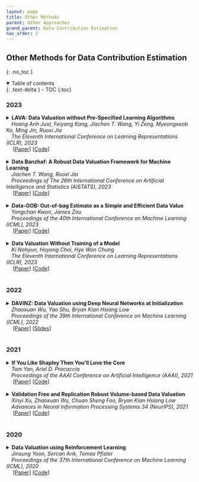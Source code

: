 ```yaml
---
layout: page
title: Other Methods
parent: Other Approaches
grand_parent: Data Contribution Estimation
nav_order: 2
---
```


## Other Methods for Data Contribution Estimation
{: .no_toc }

<!--
## Table of contents
{: .no_toc .text-delta }
-->

<details open markdown="block">
  <summary>
    Table of contents
  </summary>
  {: .text-delta }
- TOC
{:toc}
</details>

### 2023

<details><summary><b>LAVA: Data Valuation without Pre-Specified Learning Algorithms</b> <br>
&emsp;<i>Hoang Anh Just, Feiyang Kang, Jiachen T. Wang, Yi Zeng, Myeongseob Ko, Ming Jin, Ruoxi Jia</i><br>
&emsp;<i>The Eleventh International Conference on Learning Representations (ICLR), 2023</i><br>&emsp;
[<a target="_blank" rel="noopener noreferrer" href="https://openreview.net/forum?id=JJuP86nBl4q">Paper</a>]
[<a target="_blank" rel="noopener noreferrer" href="https://github.com/ruoxi-jia-group/LAVA">Code</a>]
<br><br></summary>

<blockquote> <b>Abstract:</b> Traditionally, data valuation is posed as a problem of equitably splitting the validation performance of a learning algorithm among the training data. As a result, the calculated data values depend on many design choices of the underlying learning algorithm. However, this dependence is undesirable for many use cases of data valuation, such as setting priorities over different data sources in a data acquisition process and informing pricing mechanisms in a data marketplace. In these scenarios, data needs to be valued before the actual analysis and the choice of the learning algorithm is still undetermined then. Another side-effect of the dependence is that to assess the value of individual points, one needs to re-run the learning algorithm with and without a point, which incurs a large computation burden. This work leapfrogs over the current limits of data valuation methods by introducing a new framework that can value training data in a way that is oblivious to the downstream learning algorithm. (1) We develop a proxy for the validation performance associated with a training set based on a non-conventional class-wise Wasserstein distance between the training and the validation set. We show that the distance characterizes the upper bound of the validation performance for any given model under certain Lipschitz conditions. (2) We develop a novel method to value individual data based on the sensitivity analysis of the class-wise Wasserstein distance. Importantly, these values can be directly obtained for free from the output of off-the-shelf optimization solvers when computing the distance. (3) We evaluate our new data valuation framework over various use cases related to detecting low-quality data and show that, surprisingly, the learning-agnostic feature of our framework enables a significant improvement over the state-of-the-art performance while being orders of magnitude faster.
<br><br>

<!--
<details><summary><b>Notes</b></summary>TEXT
<br><br></details>
-->

<details><summary><b>Bibtex</b></summary>
{% raw %}
<pre><code> @inproceedings{
just2023lava,
title={{LAVA}: Data Valuation without Pre-Specified Learning Algorithms},
author={Hoang Anh Just and Feiyang Kang and Tianhao Wang and Yi Zeng and Myeongseob Ko and Ming Jin and Ruoxi Jia},
booktitle={The Eleventh International Conference on Learning Representations },
year={2023},
url={https://openreview.net/forum?id=JJuP86nBl4q}
} </code></pre>
{% endraw %}
</details>

</blockquote></details>


<details><summary><b>Data Banzhaf: A Robust Data Valuation Framework for Machine Learning</b> <br>
&emsp;<i>Jiachen T. Wang, Ruoxi Jia</i><br>
&emsp;<i>Proceedings of The 26th International Conference on Artificial Intelligence and Statistics (AISTATS), 2023</i><br>&emsp;
[<a target="_blank" rel="noopener noreferrer" href="https://proceedings.mlr.press/v206/wang23e">Paper</a>]
[<a target="_blank" rel="noopener noreferrer" href="https://github.com/Jiachen-T-Wang/data-banzhaf">Code</a>]
<br><br></summary>

<blockquote> <b>Abstract:</b> Data valuation has wide use cases in machine learning, including improving data quality and creating economic incentives for data sharing. This paper studies the robustness of data valuation to noisy model performance scores. Particularly, we find that the inherent randomness of the widely used stochastic gradient descent can cause existing data value notions (e.g., the Shapley value and the Leave-one-out error) to produce inconsistent data value rankings across different runs. To address this challenge, we introduce the concept of safety margin, which measures the robustness of a data value notion. We show that the Banzhaf value, a famous value notion that originated from cooperative game theory literature, achieves the largest safety margin among all semivalues (a class of value notions that satisfy crucial properties entailed by ML applications and include the famous Shapley value and Leave-one-out error). We propose an algorithm to efficiently estimate the Banzhaf value based on the Maximum Sample Reuse (MSR) principle. Our evaluation demonstrates that the Banzhaf value outperforms the existing semivalue-based data value notions on several ML tasks such as learning with weighted samples and noisy label detection. Overall, our study suggests that when the underlying ML algorithm is stochastic, the Banzhaf value is a promising alternative to the other semivalue-based data value schemes given its computational advantage and ability to robustly differentiate data quality.
<br><br>

<!--
<details><summary><b>Notes</b></summary>TEXT
<br><br></details>
-->

<details><summary><b>Bibtex</b></summary>
{% raw %}
<pre><code> 
@InProceedings{pmlr-v206-wang23e,
  title = 	 {Data Banzhaf: A Robust Data Valuation Framework for Machine Learning},
  author =       {Wang, Jiachen T. and Jia, Ruoxi},
  booktitle = 	 {Proceedings of The 26th International Conference on Artificial Intelligence and Statistics},
  pages = 	 {6388--6421},
  year = 	 {2023},
  editor = 	 {Ruiz, Francisco and Dy, Jennifer and van de Meent, Jan-Willem},
  volume = 	 {206},
  series = 	 {Proceedings of Machine Learning Research},
  month = 	 {25--27 Apr},
  publisher =    {PMLR},
  pdf = 	 {https://proceedings.mlr.press/v206/wang23e/wang23e.pdf},
  url = 	 {https://proceedings.mlr.press/v206/wang23e.html},
  abstract = 	 {Data valuation has wide use cases in machine learning, including improving data quality and creating economic incentives for data sharing. This paper studies the robustness of data valuation to noisy model performance scores. Particularly, we find that the inherent randomness of the widely used stochastic gradient descent can cause existing data value notions (e.g., the Shapley value and the Leave-one-out error) to produce inconsistent data value rankings across different runs. To address this challenge, we introduce the concept of safety margin, which measures the robustness of a data value notion. We show that the Banzhaf value, a famous value notion that originated from cooperative game theory literature, achieves the largest safety margin among all semivalues (a class of value notions that satisfy crucial properties entailed by ML applications and include the famous Shapley value and Leave-one-out error). We propose an algorithm to efficiently estimate the Banzhaf value based on the Maximum Sample Reuse (MSR) principle. Our evaluation demonstrates that the Banzhaf value outperforms the existing semivalue-based data value notions on several ML tasks such as learning with weighted samples and noisy label detection. Overall, our study suggests that when the underlying ML algorithm is stochastic, the Banzhaf value is a promising alternative to the other semivalue-based data value schemes given its computational advantage and ability to robustly differentiate data quality.}
} </code></pre>
{% endraw %}
</details>

</blockquote></details>


<details><summary><b>Data-OOB: Out-of-bag Estimate as a Simple and Efficient Data Value</b> <br>
&emsp;<i>Yongchan Kwon, James Zou</i><br>
&emsp;<i>Proceedings of the 40th International Conference on Machine Learning (ICML), 2023</i><br>&emsp;
[<a target="_blank" rel="noopener noreferrer" href="https://arxiv.org/abs/2304.07718">Paper</a>]
[<a target="_blank" rel="noopener noreferrer" href="https://github.com/ykwon0407/dataoob">Code</a>]
<br><br></summary>

<blockquote> <b>Abstract:</b> Data valuation is a powerful framework for providing statistical insights into which data are beneficial or detrimental to model training. Many Shapley-based data valuation methods have shown promising results in various downstream tasks, however, they are well known to be computationally challenging as it requires training a large number of models. As a result, it has been recognized as infeasible to apply to large datasets. To address this issue, we propose Data-OOB, a new data valuation method for a bagging model that utilizes the out-of-bag estimate. The proposed method is computationally efficient and can scale to millions of data by reusing trained weak learners. Specifically, Data-OOB takes less than 2.25 hours on a single CPU processor when there are 106 samples to evaluate and the input dimension is 100. Furthermore, Data-OOB has solid theoretical interpretations in that it identifies the same important data point as the infinitesimal jackknife influence function when two different points are compared. We conduct comprehensive experiments using 12 classification datasets, each with thousands of sample sizes. We demonstrate that the proposed method significantly outperforms existing state-of-the-art data valuation methods in identifying mislabeled data and finding a set of helpful (or harmful) data points, highlighting the potential for applying data values in real-world applications.
<br><br>

<!--
<details><summary><b>Notes</b></summary>TEXT
<br><br></details>
-->

<details><summary><b>Bibtex</b></summary>
{% raw %}
<pre><code> @article{kwon2023data,
  title={Data-OOB: Out-of-bag Estimate as a Simple and Efficient Data Value},
  author={Kwon, Yongchan and Zou, James},
  journal={Proceedings of the 40th International Conference on Machine Learning},
  year={2023}
} </code></pre>
{% endraw %}
</details>

</blockquote></details>


<details><summary><b>Data Valuation Without Training of a Model</b> <br>
&emsp;<i>Ki Nohyun, Hoyong Choi, Hye Won Chung</i><br>
&emsp;<i>The Eleventh International Conference on Learning Representations (ICLR), 2023 </i><br>&emsp;
[<a target="_blank" rel="noopener noreferrer" href="https://openreview.net/forum?id=XIzO8zr-WbM">Paper</a>]
[<a target="_blank" rel="noopener noreferrer" href="https://github.com/JJchy/CG_score">Code</a>]
<br><br></summary>

<blockquote> <b>Abstract:</b> Many recent works on understanding deep learning try to quantify how much individual data instances influence the optimization and generalization of a model. Such attempts reveal characteristics and importance of individual instances, which may provide useful information in diagnosing and improving deep learning. However, most of the existing works on data valuation require actual training of a model, which often demands high-computational cost. In this paper, we provide a training-free data valuation score, called complexity-gap score, which is a data-centric score to quantify the influence of individual instances in generalization of two-layer overparameterized neural networks. The proposed score can quantify irregularity of the instances and measure how much each data instance contributes in the total movement of the network parameters during training. We theoretically analyze and empirically demonstrate the effectiveness of the complexity-gap score in finding `irregular or mislabeled' data instances, and also provide applications of the score in analyzing datasets and diagnosing training dynamics. Our code is publicly available at https://github.com/JJchy/CG_score.
<br><br>

<!--
<details><summary><b>Notes</b></summary>TEXT
<br><br></details>
-->

<details><summary><b>Bibtex</b></summary>
{% raw %}
<pre><code> @inproceedings{
nohyun2023data,
title={Data Valuation Without Training of a Model},
author={Ki Nohyun and Hoyong Choi and Hye Won Chung},
booktitle={The Eleventh International Conference on Learning Representations },
year={2023},
url={https://openreview.net/forum?id=XIzO8zr-WbM}
} </code></pre>
{% endraw %}
</details>

</blockquote></details>

### 2022

<details><summary><b>DAVINZ: Data Valuation using Deep Neural Networks at Initialization</b> 
<br>
&emsp;<i>Zhaoxuan Wu, Yao Shu, Bryan Kian Hsiang Low</i>
<br>
&emsp;<i>Proceedings of the 39th International Conference on Machine Learning (ICML), 2022</i>
<br>&emsp;
[<a target="_blank" rel="noopener noreferrer" href="https://proceedings.mlr.press/v162/wu22j.html">Paper</a>]
[<a target="_blank" rel="noopener noreferrer" href="https://icml.cc/media/icml-2022/Slides/17500.pdf">Slides</a>]
<br>
<br>
</summary>
  <blockquote> <b>Abstract:</b> Recent years have witnessed a surge of interest in developing trustworthy methods to evaluate the value of data in many real-world applications (e.g., collaborative machine learning, data marketplaces). Existing data valuation methods typically valuate data using the generalization performance of converged machine learning models after their long-term model training, hence making data valuation on large complex deep neural networks (DNNs) unaffordable. To this end, we theoretically derive a domain-aware generalization bound to estimate the generalization performance of DNNs without model training. We then exploit this theoretically derived generalization bound to develop a novel training-free data valuation method named data valuation at initialization (DAVINZ) on DNNs, which consistently achieves remarkable effectiveness and efficiency in practice. Moreover, our training-free DAVINZ, surprisingly, can even theoretically and empirically enjoy the desirable properties that training-based data valuation methods usually attain, thus making it more trustworthy in practice.
<br><br>

<!--
<details><summary><b>Notes</b></summary>TEXT
<br><br></details>
-->


<details><summary><b>Bibtex</b></summary>
{% raw %}
<pre><code> 
@InProceedings{pmlr-v162-wu22j,
  title = 	 {{DAVINZ}: Data Valuation using Deep Neural Networks at Initialization},
  author =       {Wu, Zhaoxuan and Shu, Yao and Low, Bryan Kian Hsiang},
  booktitle = 	 {Proceedings of the 39th International Conference on Machine Learning},
  pages = 	 {24150--24176},
  year = 	 {2022},
  editor = 	 {Chaudhuri, Kamalika and Jegelka, Stefanie and Song, Le and Szepesvari, Csaba and Niu, Gang and Sabato, Sivan},
  volume = 	 {162},
  series = 	 {Proceedings of Machine Learning Research},
  month = 	 {17--23 Jul},
  publisher =    {PMLR},
  pdf = 	 {https://proceedings.mlr.press/v162/wu22j/wu22j.pdf},
  url = 	 {https://proceedings.mlr.press/v162/wu22j.html}
}</code></pre>
{% endraw %}
</details>
</blockquote>
</details>


### 2021

<details><summary><b>If You Like Shapley Then You'll Love the Core</b> <br>
&emsp;<i>Tom Yan, Ariel D. Procaccia</i><br>
&emsp;<i>Proceedings of the AAAI Conference on Artificial Intelligence (AAAI), 2021</i><br>&emsp;
[<a target="_blank" rel="noopener noreferrer" href="https://cdn.aaai.org/ojs/16721/16721-13-20215-1-2-20210518.pdf">Paper</a>]
[<a target="_blank" rel="noopener noreferrer" href="">Code</a>]
<br><br></summary>

<blockquote> <b>Abstract:</b> The prevalent approach to problems of credit assignment in machine learning — such as feature and data valuation— is to model the problem at hand as a cooperative game and apply the Shapley value. But cooperative game theory offers a rich menu of alternative solution concepts, which famously includes the core and its variants. Our goal is to challenge the machine learning community’s current consensus around the Shapley value, and make a case for the core as a viable alternative. To that end, we prove that arbitrarily good approximations to the least core — a core relaxation that is always feasible — can be computed efficiently (but prove an impossibility for a more refined solution concept, the nucleolus). We also perform experiments that corroborate these theoretical results and shed light on settings where the least core maybe preferable to the Shapley value.
<br><br>

<!--
<details><summary><b>Notes</b></summary>TEXT
<br><br></details>
-->

<details><summary><b>Bibtex</b></summary>
{% raw %}
<pre><code> @inproceedings{yan2021if,
  title={If you like shapley then you’ll love the core},
  author={Yan, Tom and Procaccia, Ariel D},
  booktitle={Proceedings of the AAAI Conference on Artificial Intelligence},
  volume={35},
  number={6},
  pages={5751--5759},
  year={2021}
} </code></pre>
{% endraw %}
</details>

</blockquote></details>


<details><summary><b>Validation Free and Replication Robust Volume-based Data Valuation</b> 
<br>
&emsp;<i>Xinyi Xu, Zhaoxuan Wu, Chuan Sheng Foo, Bryan Kian Hsiang Low</i>
<br>
&emsp;<i>Advances in Neural Information Processing Systems 34 (NeurIPS), 2021</i>
<br>&emsp;
[<a target="_blank" rel="noopener noreferrer" href="https://proceedings.neurips.cc/paper/2021/hash/59a3adea76fadcb6dd9e54c96fc155d1-Abstract.html">Paper</a>]
[<a target="_blank" rel="noopener noreferrer" href="https://github.com/ZhaoxuanWu/VolumeBased-DataValuation">Code</a>]
<br>
<br>
</summary>
  <blockquote> <b>Abstract:</b> Data valuation arises as a non-trivial challenge in real-world use cases such as collaborative machine learning, federated learning, trusted data sharing, data marketplaces. The value of data is often associated with the learning performance (e.g., validation accuracy) of a model trained on the data, which introduces a close coupling between data valuation and validation. However, a validation set may notbe available in practice and it can be challenging for the data providers to reach an agreement on the choice of the validation set. Another practical issue is that of data replication: Given the value of some data points, a dishonest data provider may replicate these data points to exploit the valuation for a larger reward/payment. We observe that the diversity of the data points is an inherent property of a dataset that is independent of validation. We formalize diversity via the volume of the data matrix (i.e., determinant of its left Gram), which allows us to establish a formal connection between the diversity of data and learning performance without requiring validation. Furthermore, we propose a robust volume measure with a theoretical guarantee on the replication robustness by following the intuition that copying the same data points does not increase the diversity of data. We perform extensive experiments to demonstrate its consistency in valuation and practical advantages over existing baselines and show that our method is model- and task-agnostic and can be flexibly adapted to handle various neural networks.
<br><br>

<!--
<details><summary><b>Notes</b></summary>TEXT
<br><br></details>
-->

<details><summary><b>Bibtex</b></summary>
{% raw %}
<pre><code> @inproceedings{Xu2021,
 author = {Xu, Xinyi and Wu, Zhaoxuan and Foo, Chuan Sheng and Low, Bryan Kian Hsiang},
 booktitle = {Advances in Neural Information Processing Systems},
 editor = {M. Ranzato and A. Beygelzimer and Y. Dauphin and P.S. Liang and J. Wortman Vaughan},
 pages = {10837--10848},
 publisher = {Curran Associates, Inc.},
 title = {Validation Free and Replication Robust Volume-based Data Valuation},
 volume = {34},
 year = {2021}
}</code></pre>
{% endraw %}
</details>
</blockquote>
</details>

### 2020
<a id="2020-other"></a>

<details><summary><b>Data Valuation using Reinforcement Learning</b> 
<br>
&emsp;<i>Jinsung Yoon, Sercan Arik, Tomas Pfister</i>
<br>
&emsp;<i>Proceedings of the 37th International Conference on Machine Learning (ICML), 2020</i>
<br>&emsp;
[<a target="_blank" rel="noopener noreferrer" href="https://proceedings.mlr.press/v119/yoon20a.html">Paper</a>]
[<a target="_blank" rel="noopener noreferrer" href="https://github.com/google-research/google-research/tree/master/dvrl">Code</a>]
<br>
<br>
</summary>
  <blockquote> <b>Abstract:</b> Quantifying the value of data is a fundamental problem in machine learning and has multiple important use cases: (1) building insights about the dataset and task, (2) domain adaptation, (3) corrupted sample discovery, and (4) robust learning. We propose Data Valuation using Reinforcement Learning (DVRL), to adaptively learn data values jointly with the predictor model. DVRL uses a data value estimator (DVE) to learn how likely each datum is used in training of the predictor model. DVE is trained using a reinforcement signal that reflects performance on the target task. We demonstrate that DVRL yields superior data value estimates compared to alternative methods across numerous datasets and application scenarios. The corrupted sample discovery performance of DVRL is close to optimal in many regimes (i.e. as if the noisy samples were known apriori), and for domain adaptation and robust learning DVRL significantly outperforms state-of-the-art by 14.6% and 10.8%, respectively.
<br><br>

<details><summary><b>Bibtex</b></summary>
{% raw %}
<pre><code> @InProceedings{pmlr-v119-yoon20a,
  title = 	 {Data Valuation using Reinforcement Learning},
  author =       {Yoon, Jinsung and Arik, Sercan and Pfister, Tomas},
  booktitle = 	 {Proceedings of the 37th International Conference on Machine Learning},
  pages = 	 {10842--10851},
  year = 	 {2020},
  editor = 	 {III, Hal Daumé and Singh, Aarti},
  volume = 	 {119},
  series = 	 {Proceedings of Machine Learning Research},
  month = 	 {13--18 Jul},
  publisher =    {PMLR},
  pdf = 	 {http://proceedings.mlr.press/v119/yoon20a/yoon20a.pdf},
  url = 	 {https://proceedings.mlr.press/v119/yoon20a.html}
}
</code></pre>
{% endraw %}
</details>
</blockquote>
</details>


